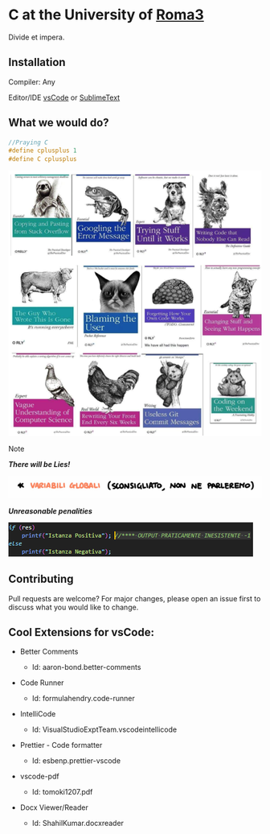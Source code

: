 # C at the University of [Roma3](https://www.uniroma3.it)

Divide et impera.

## Installation

Compiler: Any <!--  [tdm-gcc](https://jmeubank.github.io/tdm-gcc/download/) -->

Editor/IDE [vsCode](https://code.visualstudio.com) or [SublimeText](https://www.sublimetext.com/download)

## What we would do?

```c
//Praying C
#define cplusplus 1
#define C cplusplus
```

![meme](./Teoria/Memes/meme.png?raw=true)

> [!NOTE]
>
> **_There will be Lies!_**
>
> ![VarGlobali sconsigliate?](./Teoria/Memes/VarGlobali.png?raw=true)
>
> **_Unreasonable penalities_**
>
> ![if(condizone == true) print("Positive") else print("Negative")](./Teoria/Memes/Output.png?raw=true)

## Contributing

Pull requests are welcome? For major changes, please open an issue first
to discuss what you would like to change.

## Cool Extensions for vsCode:

- Better Comments

  - Id: aaron-bond.better-comments

- Code Runner

  - Id: formulahendry.code-runner

- IntelliCode

  - Id: VisualStudioExptTeam.vscodeintellicode

- Prettier - Code formatter

  - Id: esbenp.prettier-vscode

- vscode-pdf

  - Id: tomoki1207.pdf

- Docx Viewer/Reader
  - Id: ShahilKumar.docxreader

